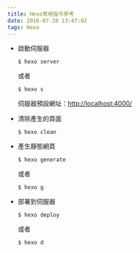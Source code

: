 ```yaml
---
title: Hexo常用指令參考
date: 2016-07-28 13:47:02
tags: Hexo
---
```

* 啟動伺服器
  ```
  $ hexo server
  ```
  或者
  ```
  $ hexo s
  ```
  伺服器預設網址：[http://localhost:4000/](http://localhost:4000/)
<!-- more -->

* 清除產生的頁面
  ```
  $ hexo clean
  ```
* 產生靜態網頁
  ```
  $ hexo generate
  ```
  或者
  ```
  $ hexo g
  ```
* 部署到伺服器
  ```
  $ hexo deploy
  ```
  或者
  ```
  $ hexo d
  ```
